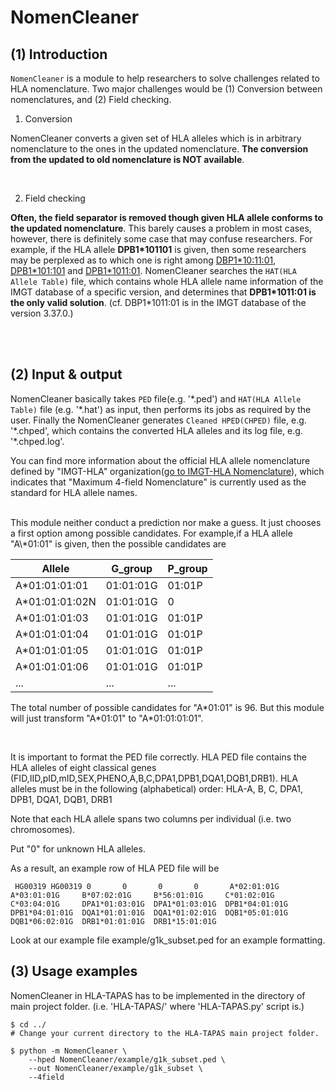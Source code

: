 # NomenCleaner

## (1) Introduction

`NomenCleaner` is a module to help researchers to solve challenges related to HLA nomenclature. Two major challenges would be (1) Conversion between nomenclatures, and (2) Field checking.



1. Conversion

NomenCleaner converts a given set of HLA alleles which is in arbitrary nomenclature to the ones in the updated nomenclature. **The conversion from the updated to old nomenclature is NOT available**.

<br>

2. Field checking

**Often, the field separator is removed though given HLA allele conforms to the updated nomenclature**. This barely causes a problem in most cases, however, there is definitely some case that may confuse researchers. For example, if the HLA allele **DPB1\*101101** is given, then some researchers may be perplexed as to which one is right among <U>DBP1\*10:11:01</U>, <U>DPB1\*101:101</U> and <U>DPB1\*1011:01</U>. NomenCleaner searches the `HAT(HLA Allele Table)` file, which contains whole HLA allele name information of the IMGT database of a specific version, and determines that **DPB1*1011:01 is the only valid solution**. (cf. DBP1*1011:01 is in the IMGT database of the version 3.37.0.)


<br>
<br>

## (2) Input & output
NomenCleaner basically takes `PED` file(e.g. '\*.ped') and `HAT(HLA Allele Table)` file (e.g. '\*.hat') as input, then performs its jobs as required by the user. Finally the NomenCleaner generates `Cleaned HPED(CHPED)` file, e.g. '\*.chped', which contains the converted HLA alleles and its log file, e.g. '\*.chped.log'.

You can find more information about the official HLA allele nomenclature defined by "IMGT-HLA" organization([go to IMGT-HLA Nomenclature](http://hla.alleles.org/nomenclature/naming.html)), which indicates that "Maximum 4-field Nomenclature" is currently used as the standard for HLA allele names.

<br>
This module neither conduct a prediction nor make a guess. It just chooses a first option among possible candidates. For example,if  a HLA allele "A\*01:01" is given, then the possible candidates are

Allele | G_group | P_group
-------|---------|---------
A\*01:01:01:01|01:01:01G|01:01P
A\*01:01:01:02N|01:01:01G|0
A\*01:01:01:03|01:01:01G|01:01P
A\*01:01:01:04|01:01:01G|01:01P
A\*01:01:01:05|01:01:01G|01:01P
A\*01:01:01:06|01:01:01G|01:01P
...|...|...

The total number of possible candidates for "A\*01:01" is 96. But this module will just transform "A\*01:01" to "A\*01:01:01:01".

<br>

It is important to format the PED file correctly.
HLA PED file contains the HLA alleles of eight classical genes (FID,IID,pID,mID,SEX,PHENO,A,B,C,DPA1,DPB1,DQA1,DQB1,DRB1).
HLA alleles must be in the following (alphabetical) order:
  HLA-A, B, C, DPA1, DPB1, DQA1, DQB1, DRB1  

Note that each HLA allele spans two columns per individual (i.e. two chromosomes).

Put "0" for unknown HLA alleles.

As a result, an example row of HLA PED file will be

`
HG00319 HG00319 0       0       0       0       A*02:01:01G     A*03:01:01G     B*07:02:01G     B*56:01:01G     C*01:02:01G     C*03:04:01G     DPA1*01:03:01G  DPA1*01:03:01G  DPB1*04:01:01G  DPB1*04:01:01G  DQA1*01:01:01G  DQA1*01:02:01G  DQB1*05:01:01G  DQB1*06:02:01G  DRB1*01:01:01G  DRB1*15:01:01G`

Look at our example file example/g1k_subset.ped for an example formatting.

## (3) Usage examples

NomenCleaner in HLA-TAPAS has to be implemented in the directory of main project folder. (i.e. 'HLA-TAPAS/' where 'HLA-TAPAS.py' script is.)

```
$ cd ../ 
# Change your current directory to the HLA-TAPAS main project folder.
```

```
$ python -m NomenCleaner \
    --hped NomenCleaner/example/g1k_subset.ped \
    --out NomenCleaner/example/g1k_subset \
    --4field
```

